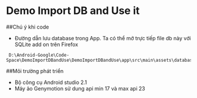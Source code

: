 # Demo Import DB and Use it

##Chú ý khi code
+ Đường dẫn lưu database trong App. Ta có thể mở trực tiếp file db này với SQLite add on trên Firefox
```
 D:\Android-Google\Code-Space\DemoImportDBandUse\DemoImportDBandUse\app\src\main\assets\databases
```

##Môi trường phát triển
+ Bộ công cụ Android studio 2.1
+ Máy ảo Genymotion sử dung api min 17 và max api 23
